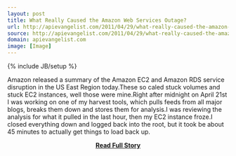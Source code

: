 ```yaml
---
layout: post
title: What Really Caused the Amazon Web Services Outage?
url: http://apievangelist.com/2011/04/29/what-really-caused-the-amazon-web-services-outage/
source: http://apievangelist.com/2011/04/29/what-really-caused-the-amazon-web-services-outage/
domain: apievangelist.com
image: [Image]
---
```

{% include JB/setup %}<p>Amazon released a summary of the Amazon EC2 and Amazon RDS service disruption in the US East Region today.These so caled stuck volumes and stuck EC2 instances, well those were mine.Right after midnight on April 21st I was working on one of my harvest tools,  which pulls feeds from all major blogs, breaks them down and stores them for analysis.I was reviewing the analysis for what it pulled in the last hour, then my EC2 instance froze.I closed everything down and logged back into the root, but it took be about 45 minutes to actually get things to load back up.</p>
<center><p><a href="http://apievangelist.com/2011/04/29/what-really-caused-the-amazon-web-services-outage/" style='padding:25px; font-sze:18px; font-weight: bold;'>Read Full Story</a></p></center>

